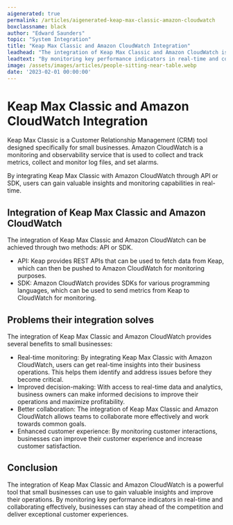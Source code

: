 ```yaml
---
aigenerated: true
permalink: /articles/aigenerated-keap-max-classic-amazon-cloudwatch
boxclassname: black
author: "Edward Saunders"
topic: "System Integration"
title: "Keap Max Classic and Amazon CloudWatch Integration"
leadhead: "The integration of Keap Max Classic and Amazon CloudWatch is a powerful tool that small businesses can use to gain valuable insights and improve their operations"
leadtext: "By monitoring key performance indicators in real-time and collaborating effectively, businesses can stay ahead of the competition and deliver exceptional customer experiences."
image: /assets/images/articles/people-sitting-near-table.webp
date: '2023-02-01 00:00:00'
---
```

<div class="arttext">  <h1>Keap Max Classic and Amazon CloudWatch Integration</h1>
  <p>Keap Max Classic is a Customer Relationship Management (CRM) tool designed specifically for small businesses. Amazon CloudWatch is a monitoring and observability service that is used to collect and track metrics, collect and monitor log files, and set alarms.</p>
  <p>By integrating Keap Max Classic with Amazon CloudWatch through API or SDK, users can gain valuable insights and monitoring capabilities in real-time.</p>
  
  <h2>Integration of Keap Max Classic and Amazon CloudWatch</h2>
  <p>The integration of Keap Max Classic and Amazon CloudWatch can be achieved through two methods: API or SDK.</p>
  <ul>
    <li>API: Keap provides REST APIs that can be used to fetch data from Keap, which can then be pushed to Amazon CloudWatch for monitoring purposes.</li>
    <li>SDK: Amazon CloudWatch provides SDKs for various programming languages, which can be used to send metrics from Keap to CloudWatch for monitoring.</li>
  </ul>

  <h2>Problems their integration solves</h2>
  <p>The integration of Keap Max Classic and Amazon CloudWatch provides several benefits to small businesses:</p>
  <ul>
    <li>Real-time monitoring: By integrating Keap Max Classic with Amazon CloudWatch, users can get real-time insights into their business operations. This helps them identify and address issues before they become critical.</li>
    <li>Improved decision-making: With access to real-time data and analytics, business owners can make informed decisions to improve their operations and maximize profitability.</li>
    <li>Better collaboration: The integration of Keap Max Classic and Amazon CloudWatch allows teams to collaborate more effectively and work towards common goals.</li>
    <li>Enhanced customer experience: By monitoring customer interactions, businesses can improve their customer experience and increase customer satisfaction.</li>
  </ul>

  <h2>Conclusion</h2>
  <p>The integration of Keap Max Classic and Amazon CloudWatch is a powerful tool that small businesses can use to gain valuable insights and improve their operations. By monitoring key performance indicators in real-time and collaborating effectively, businesses can stay ahead of the competition and deliver exceptional customer experiences.</p>
</div>